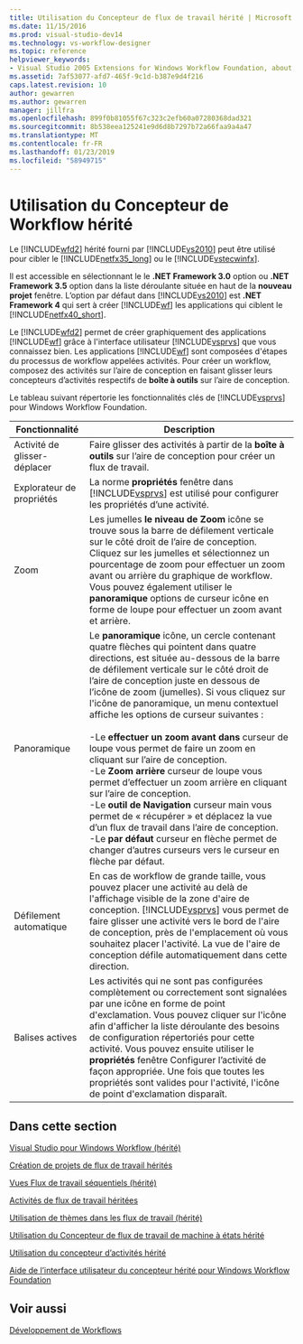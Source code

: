 ```yaml
---
title: Utilisation du Concepteur de flux de travail hérité | Microsoft Docs
ms.date: 11/15/2016
ms.prod: visual-studio-dev14
ms.technology: vs-workflow-designer
ms.topic: reference
helpviewer_keywords:
- Visual Studio 2005 Extensions for Windows Workflow Foundation, about
ms.assetid: 7af53077-afd7-465f-9c1d-b387e9d4f216
caps.latest.revision: 10
author: gewarren
ms.author: gewarren
manager: jillfra
ms.openlocfilehash: 899f0b81055f67c323c2efb60a07280368dad321
ms.sourcegitcommit: 8b538eea125241e9d6d8b7297b72a66faa9a4a47
ms.translationtype: MT
ms.contentlocale: fr-FR
ms.lasthandoff: 01/23/2019
ms.locfileid: "58949715"
---
```

# <a name="using-the-legacy-workflow-designer"></a>Utilisation du Concepteur de Workflow hérité
Le [!INCLUDE[wfd2](../includes/wfd2-md.md)] hérité fourni par [!INCLUDE[vs2010](../includes/vs2010-md.md)] peut être utilisé pour cibler le [!INCLUDE[netfx35_long](../includes/netfx35-long-md.md)] ou le [!INCLUDE[vstecwinfx](../includes/vstecwinfx-md.md)].  
  
 Il est accessible en sélectionnant le le **.NET Framework 3.0** option ou **.NET Framework 3.5** option dans la liste déroulante située en haut de la **nouveau projet** fenêtre. L’option par défaut dans [!INCLUDE[vs2010](../includes/vs2010-md.md)] est **.NET Framework 4** qui sert à créer [!INCLUDE[wf](../includes/wf-md.md)] les applications qui ciblent le [!INCLUDE[netfx40_short](../includes/netfx40-short-md.md)].  
  
 Le [!INCLUDE[wfd2](../includes/wfd2-md.md)] permet de créer graphiquement des applications [!INCLUDE[wf](../includes/wf-md.md)] grâce à l'interface utilisateur [!INCLUDE[vsprvs](../includes/vsprvs-md.md)] que vous connaissez bien. Les applications [!INCLUDE[wf](../includes/wf-md.md)] sont composées d'étapes du processus de workflow appelées activités. Pour créer un workflow, composez des activités sur l’aire de conception en faisant glisser leurs concepteurs d’activités respectifs de **boîte à outils** sur l’aire de conception.  
  
 Le tableau suivant répertorie les fonctionnalités clés de [!INCLUDE[vsprvs](../includes/vsprvs-md.md)] pour Windows Workflow Foundation.  
  
|Fonctionnalité|Description|  
|-------------|-----------------|  
|Activité de glisser-déplacer|Faire glisser des activités à partir de la **boîte à outils** sur l’aire de conception pour créer un flux de travail.|  
|Explorateur de propriétés|La norme **propriétés** fenêtre dans [!INCLUDE[vsprvs](../includes/vsprvs-md.md)] est utilisé pour configurer les propriétés d’une activité.|  
|Zoom|Les jumelles **le niveau de Zoom** icône se trouve sous la barre de défilement verticale sur le côté droit de l’aire de conception. Cliquez sur les jumelles et sélectionnez un pourcentage de zoom pour effectuer un zoom avant ou arrière du graphique de workflow. Vous pouvez également utiliser le **panoramique** options de curseur icône en forme de loupe pour effectuer un zoom avant et arrière.|  
|Panoramique|Le **panoramique** icône, un cercle contenant quatre flèches qui pointent dans quatre directions, est située au-dessous de la barre de défilement verticale sur le côté droit de l’aire de conception juste en dessous de l’icône de zoom (jumelles). Si vous cliquez sur l'icône de panoramique, un menu contextuel affiche les options de curseur suivantes :<br /><br /> -Le **effectuer un zoom avant dans** curseur de loupe vous permet de faire un zoom en cliquant sur l’aire de conception.<br />-Le **Zoom arrière** curseur de loupe vous permet d’effectuer un zoom arrière en cliquant sur l’aire de conception.<br />-Le **outil de Navigation** curseur main vous permet de « récupérer » et déplacez la vue d’un flux de travail dans l’aire de conception.<br />-Le **par défaut** curseur en flèche permet de changer d’autres curseurs vers le curseur en flèche par défaut.|  
|Défilement automatique|En cas de workflow de grande taille, vous pouvez placer une activité au delà de l'affichage visible de la zone d'aire de conception. [!INCLUDE[vsprvs](../includes/vsprvs-md.md)] vous permet de faire glisser une activité vers le bord de l'aire de conception, près de l'emplacement où vous souhaitez placer l'activité. La vue de l'aire de conception défile automatiquement dans cette direction.|  
|Balises actives|Les activités qui ne sont pas configurées complètement ou correctement sont signalées par une icône en forme de point d'exclamation. Vous pouvez cliquer sur l'icône afin d'afficher la liste déroulante des besoins de configuration répertoriés pour cette activité. Vous pouvez ensuite utiliser le **propriétés** fenêtre Configurer l’activité de façon appropriée. Une fois que toutes les propriétés sont valides pour l'activité, l'icône de point d'exclamation disparaît.|  
  
## <a name="in-this-section"></a>Dans cette section  
 [Visual Studio pour Windows Workflow (hérité)](../workflow-designer/visual-studio-workflow-windows-legacy.md)  
  
 [Création de projets de flux de travail hérités](../workflow-designer/creating-legacy-workflow-projects.md)  
  
 [Vues Flux de travail séquentiels (hérité)](../workflow-designer/sequential-workflow-views-legacy.md)  
  
 [Activités de flux de travail héritées](../workflow-designer/legacy-workflow-activities.md)  
  
 [Utilisation de thèmes dans les flux de travail (hérité)](../workflow-designer/using-themes-in-workflows-legacy.md)  
  
 [Utilisation du Concepteur de flux de travail de machine à états hérité](../workflow-designer/using-the-legacy-state-machine-workflow-designer.md)  
  
 [Utilisation du concepteur d’activités hérité](../workflow-designer/using-the-legacy-activity-designer.md)  
  
 [Aide de l’interface utilisateur du concepteur hérité pour Windows Workflow Foundation](../workflow-designer/legacy-designer-for-windows-workflow-foundation-ui-help.md)  
  
## <a name="see-also"></a>Voir aussi  
 [Développement de Workflows](http://go.microsoft.com/fwlink?LinkID=65010)